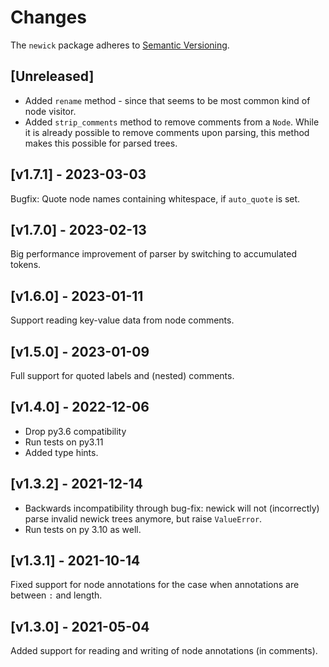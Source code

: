 # Changes

The `newick` package adheres to [Semantic Versioning](http://semver.org/spec/v2.0.0.html).

## [Unreleased]

- Added `rename` method - since that seems to be most common kind of node visitor.
- Added `strip_comments` method to remove comments from a `Node`. While it is
  already possible to remove comments upon parsing, this method makes this possible
  for parsed trees.


## [v1.7.1] - 2023-03-03

Bugfix: Quote node names containing whitespace, if `auto_quote` is set.


## [v1.7.0] - 2023-02-13

Big performance improvement of parser by switching to accumulated tokens.


## [v1.6.0] - 2023-01-11

Support reading key-value data from node comments.


## [v1.5.0] - 2023-01-09

Full support for quoted labels and (nested) comments.


## [v1.4.0] - 2022-12-06

- Drop py3.6 compatibility
- Run tests on py3.11
- Added type hints.


## [v1.3.2] - 2021-12-14

- Backwards incompatibility through bug-fix: newick will not (incorrectly) parse
  invalid newick trees anymore, but raise `ValueError`.
- Run tests on py 3.10 as well.


## [v1.3.1] - 2021-10-14

Fixed support for node annotations for the case when annotations are between `:` and length.


## [v1.3.0] - 2021-05-04

Added support for reading and writing of node annotations (in comments).
